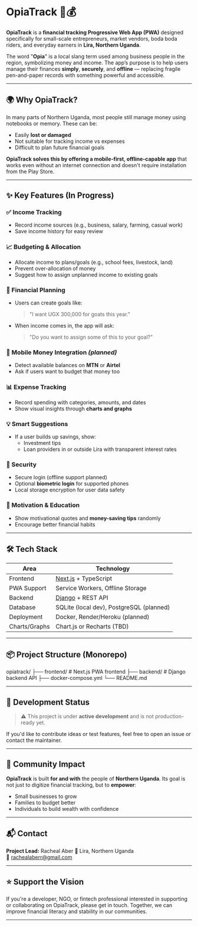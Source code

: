 # OpiaTrack 🛵💰

**OpiaTrack** is a **financial tracking Progressive Web App (PWA)** designed specifically for small-scale entrepreneurs, market vendors, boda boda riders, and everyday earners in **Lira, Northern Uganda**.

The word "**Opia**" is a local slang term used among business people in the region, symbolizing money and income. The app’s purpose is to help users manage their finances **simply**, **securely**, and **offline** — replacing fragile pen-and-paper records with something powerful and accessible.

---

## 🌍 Why OpiaTrack?

In many parts of Northern Uganda, most people still manage money using notebooks or memory. These can be:

- Easily **lost or damaged**
- Not suitable for tracking income vs expenses
- Difficult to plan future financial goals

**OpiaTrack solves this by offering a mobile-first, offline-capable app** that works even without an internet connection and doesn't require installation from the Play Store.

---

## ✨ Key Features (In Progress)

### ✅ Income Tracking
- Record income sources (e.g., business, salary, farming, casual work)
- Save income history for easy review

### 📈 Budgeting & Allocation
- Allocate income to plans/goals (e.g., school fees, livestock, land)
- Prevent over-allocation of money
- Suggest how to assign unplanned income to existing goals

### 🔮 Financial Planning
- Users can create goals like:
  > "I want UGX 300,000 for goats this year."
- When income comes in, the app will ask:
  > "Do you want to assign some of this to your goal?"

### 📲 Mobile Money Integration *(planned)*
- Detect available balances on **MTN** or **Airtel**
- Ask if users want to budget that money too

### 📊 Expense Tracking
- Record spending with categories, amounts, and dates
- Show visual insights through **charts and graphs**

### 💡 Smart Suggestions
- If a user builds up savings, show:
  - Investment tips
  - Loan providers in or outside Lira with transparent interest rates

### 🔐 Security
- Secure login (offline support planned)
- Optional **biometric login** for supported phones
- Local storage encryption for user data safety

### 🌟 Motivation & Education
- Show motivational quotes and **money-saving tips** randomly
- Encourage better financial habits

---

## 🛠️ Tech Stack

| Area        | Technology           |
|-------------|----------------------|
| Frontend    | [Next.js](https://nextjs.org/) + TypeScript |
| PWA Support | Service Workers, Offline Storage |
| Backend     | [Django](https://www.djangoproject.com/) + REST API |
| Database    | SQLite (local dev), PostgreSQL (planned) |
| Deployment  | Docker, Render/Heroku (planned) |
| Charts/Graphs | Chart.js or Recharts (TBD) |

---

## 📦 Project Structure (Monorepo)

opiatrack/
├── frontend/ # Next.js PWA frontend
├── backend/ # Django backend API
├── docker-compose.yml
└── README.md



---

## 🚧 Development Status

> ⚠️ This project is under **active development** and is not production-ready yet.

If you'd like to contribute ideas or test features, feel free to open an issue or contact the maintainer.

---

## 🤝 Community Impact

**OpiaTrack** is built **for and with** the people of **Northern Uganda**. Its goal is not just to digitize financial tracking, but to **empower**:

- Small businesses to grow
- Families to budget better
- Individuals to build wealth with confidence

---

## 📬 Contact

**Project Lead:** Racheal Aber
📍 Lira, Northern Uganda  
📧 rachealaberr@gmail.com 

---

## ⭐️ Support the Vision

If you're a developer, NGO, or fintech professional interested in supporting or collaborating on OpiaTrack, please get in touch. Together, we can improve financial literacy and stability in our communities.

---

